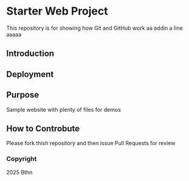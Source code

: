 # Starter Web Project

This repository is for showing how Git and GitHub work
aa
addin a line 
aaaaa
## Introduction

## Deployment

## Purpose

Sample website with plenty of files for demos

## How to Controbute
Please fork thish repository and then issue Pull Requests for review
### Copyright
2025 Bthn